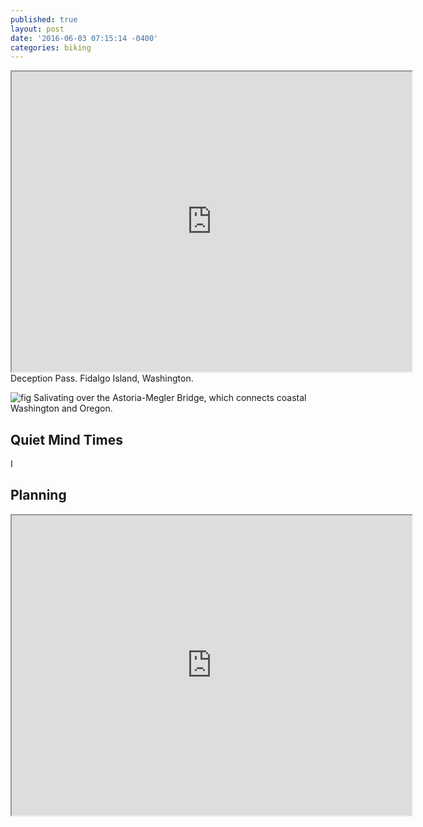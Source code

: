 ```yaml
---
published: true
layout: post
date: '2016-06-03 07:15:14 -0400'
categories: biking
---
```

<iframe src="https://goo.gl/maps/qyHwe93xyzT2" width="640" height="480"></iframe>
Deception Pass. Fidalgo Island, Washington.

![fig](http://i.imgur.com/llWZkvE.png)
Salivating over the Astoria-Megler Bridge, which connects coastal Washington and Oregon.

## Quiet Mind Times

I 


## Planning

<iframe src="https://www.google.com/maps/d/u/1/embed?mid=1ELysbd_HcyENvsuK5auBFbFpwZ0" width="640" height="480"></iframe>